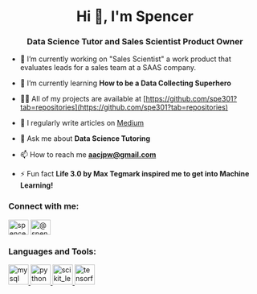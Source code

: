 <h1 align="center">Hi 👋, I'm Spencer</h1>
<h3 align="center">Data Science Tutor and Sales Scientist Product Owner</h3>

- 🔭 I’m currently working on "Sales Scientist" a work product that evaluates leads for a sales team at a SAAS company.

- 🌱 I’m currently learning **How to be a Data Collecting Superhero**

- 👨‍💻 All of my projects are available at [https://github.com/spe301?tab=repositories](https://github.com/spe301?tab=repositories)

- 📝 I regularly write articles on [Medium](https://spencerholley.medium.com/)

- 💬 Ask me about **Data Science Tutoring**

- 📫 How to reach me **aacjpw@gmail.com**

- ⚡ Fun fact **Life 3.0 by Max Tegmark inspired me to get into Machine Learning!**

<h3 align="left">Connect with me:</h3>
<p align="left">
<a href="https://kaggle.com/spencer holley" target="blank"><img align="center" src="https://cdn.jsdelivr.net/npm/simple-icons@3.0.1/icons/kaggle.svg" alt="spencer holley" height="30" width="40" /></a>
<a href="https://medium.com/@spencerholley" target="blank"><img align="center" src="https://cdn.jsdelivr.net/npm/simple-icons@3.0.1/icons/medium.svg" alt="@spencerholley" height="30" width="40" /></a>
</p>

<h3 align="left">Languages and Tools:</h3>
<p align="left"> <a href="https://www.mysql.com/" target="_blank"> <img src="https://devicons.github.io/devicon/devicon.git/icons/mysql/mysql-original-wordmark.svg" alt="mysql" width="40" height="40"/> </a> <a href="https://www.python.org" target="_blank"> <img src="https://devicons.github.io/devicon/devicon.git/icons/python/python-original.svg" alt="python" width="40" height="40"/> </a> <a href="https://scikit-learn.org/" target="_blank"> <img src="https://upload.wikimedia.org/wikipedia/commons/0/05/Scikit_learn_logo_small.svg" alt="scikit_learn" width="40" height="40"/> </a> <a href="https://www.tensorflow.org" target="_blank"> <img src="https://www.vectorlogo.zone/logos/tensorflow/tensorflow-icon.svg" alt="tensorflow" width="40" height="40"/> </a> </p>

